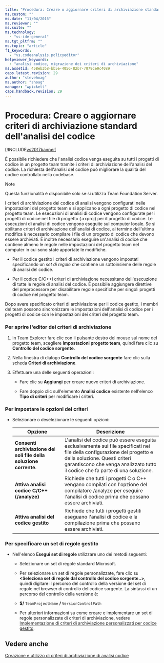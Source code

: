 ```yaml
---
title: "Procedura: Creare o aggiornare criteri di archiviazione standard dell&#39;analisi del codice | Microsoft Docs"
ms.custom: ""
ms.date: "11/04/2016"
ms.reviewer: ""
ms.suite: ""
ms.technology: 
  - "vs-ide-general"
ms.tgt_pltfrm: ""
ms.topic: "article"
f1_keywords: 
  - "vs.codeanalysis.policyeditor"
helpviewer_keywords: 
  - "analisi codice, migrazione dei criteri di archiviazione"
ms.assetid: 458eb3b8-bb5e-4056-82b7-7079ce9c4089
caps.latest.revision: 29
author: "stevehoag"
ms.author: "shoag"
manager: "wpickett"
caps.handback.revision: 29
---
```

# Procedura: Creare o aggiornare criteri di archiviazione standard dell&#39;analisi del codice
[!INCLUDE[vs2017banner](../code-quality/includes/vs2017banner.md)]

È possibile richiedere che l'analisi codice venga eseguita su tutti i progetti di codice in un progetto team tramite i criteri di archiviazione dell'analisi del codice.  La richiesta dell'analisi del codice può migliorare la qualità del codice controllato nella codebase.  
  
> [!NOTE]
>  Questa funzionalità è disponibile solo se si utilizza Team Foundation Server.  
  
 I criteri di archiviazione del codice di analisi vengono configurati nelle impostazioni del progetto team e si applicano a ogni progetto di codice nel progetto team.  Le esecuzioni di analisi di codice vengono configurate per i progetti di codice nel file di progetto \(.xxproj\) per il progetto di codice.  Le esecuzioni di analisi di codice vengono eseguite sul computer locale.  Se si abilitano criteri di archiviazione dell'analisi di codice, al termine dell'ultima modifica è necessario compilare i file di un progetto di codice che devono essere archiviati. È inoltre necessario eseguire un'analisi di codice che contiene almeno le regole nelle impostazioni del progetto team nel computer in cui sono state apportate le modifiche.  
  
-   Per il codice gestito i criteri di archiviazione vengono impostati specificando un *set di regole* che contiene un sottoinsieme delle regole di analisi del codice.  
  
-   Per il codice C\/C\+\+i criteri di archiviazione necessitano dell'esecuzione di tutte le regole di analisi del codice.  È possibile aggiungere direttive del preprocessore per disabilitare regole specifiche per singoli progetti di codice nel progetto team.  
  
 Dopo avere specificato criteri di archiviazione per il codice gestito, i membri del team possono sincronizzare le impostazioni dell'analisi di codice per i progetti di codice con le impostazioni dei criteri del progetto team.  
  
### Per aprire l'editor dei criteri di archiviazione  
  
1.  In Team Explorer fare clic con il pulsante destro del mouse sul nome del progetto team, scegliere **Impostazioni progetto team**, quindi fare clic su **Controllo del codice sorgente**.  
  
2.  Nella finestra di dialogo **Controllo del codice sorgente** fare clic sulla scheda **Criteri di archiviazione**.  
  
3.  Effettuare una delle seguenti operazioni:  
  
    -   Fare clic su **Aggiungi** per creare nuovo criteri di archiviazione.  
  
    -   Fare doppio clic sull'elemento **Analisi codice** esistente nell'elenco **Tipo di criteri** per modificare i criteri.  
  
### Per impostare le opzioni dei criteri  
  
-   Selezionare o deselezionare le seguenti opzioni:  
  
    |Opzione|Descrizione|  
    |-------------|-----------------|  
    |**Consenti archiviazione dei soli file della soluzione corrente.**|L'analisi del codice può essere eseguita esclusivamente sui file specificati nei file della configurazione del progetto e della soluzione.  Questi criteri garantiscono che venga analizzato tutto il codice che fa parte di una soluzione.|  
    |**Attiva analisi codice C\/C\+\+ \(\/analyze\)**|Richiede che tutti i progetti C o C\+\+ vengano compilati con l'opzione del compilatore \/analyze per eseguire l'analisi di codice prima che possano essere archiviati.|  
    |**Attiva analisi del codice gestito**|Richiede che tutti i progetti gestiti eseguano l'analisi di codice e la compilazione prima che possano essere archiviati.|  
  
### Per specificare un set di regole gestito  
  
-   Nell'elenco **Esegui set di regole** utilizzare uno dei metodi seguenti:  
  
    -   Selezionare un set di regole standard Microsoft.  
  
    -   Per selezionare un set di regole personalizzate, fare clic su **\<Seleziona set di regole dal controllo del codice sorgente..\>**, quindi digitare il percorso del controllo della versione del set di regole nel browser di controllo del codice sorgente.  La sintassi di un percorso del controllo della versione è:  
  
    -   **$\/** `TeamProjectName` **\/** `VersionControlPath`  
  
    -   Per ulteriori informazioni su come creare e implementare un set di regole personalizzate di criteri di archiviazione, vedere [Implementazione di criteri di archiviazione personalizzati per codice gestito](../code-quality/implementing-custom-code-analysis-check-in-policies-for-managed-code.md).  
  
## Vedere anche  
 [Creazione e utilizzo di criteri di archiviazione di analisi codice](../code-quality/creating-and-using-code-analysis-check-in-policies.md)